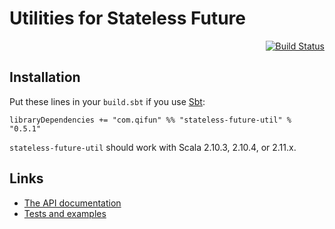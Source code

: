 Utilities for Stateless Future
==============================

<div align="right"><a href="https://travis-ci.org/qifun/stateless-future-util"><img alt="Build Status" src="https://travis-ci.org/qifun/stateless-future-util.png?branch=master"/></a></div>

## Installation

Put these lines in your `build.sbt` if you use [Sbt](http://www.scala-sbt.org/):

    libraryDependencies += "com.qifun" %% "stateless-future-util" % "0.5.1"

`stateless-future-util` should work with Scala 2.10.3, 2.10.4, or 2.11.x.

## Links
* [The API documentation](https://oss.sonatype.org/service/local/repositories/releases/archive/com/qifun/stateless-future-util_2.11/0.5.1/stateless-future-util_2.11-0.5.1-javadoc.jar/!/index.html)
* [Tests and examples](https://github.com/Atry/stateless-future-util/tree/master/src/test/scala/com/qifun/statelessFuture)
